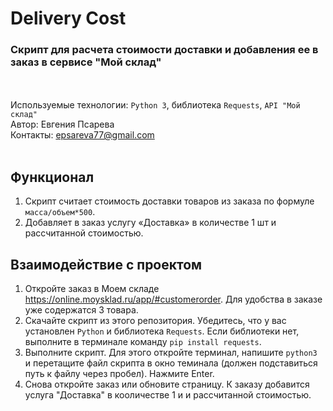 # Delivery Cost

### Скрипт для расчета стоимости доставки и добавления ее в заказ в сервисе "Мой склад"
<br><br>
Используемые технологии: `Python 3`, библиотека `Requests`, `API "Мой склад"` <br>
Автор: Евгения Псарева<br>
Контакты: epsareva77@gmail.com<br><br>

## Функционал

1. Скрипт считает стоимость доставки товаров из заказа по формуле `масса/объем*500`.
1. Добавляет в заказ услугу «Доставка» в количестве 1 шт и рассчитанной стоимостью.


## Взаимодействие с проектом
1. Откройте заказ в Моем складе <https://online.moysklad.ru/app/#customerorder>. Для удобства в заказе уже содержатся 3 товара.
1. Скачайте скрипт из этого репозитория. Убедитесь, что у вас установлен `Python` и библиотека `Requests`. Если библиотеки нет, выполните в терминале команду `pip install requests`.
1. Выполните скрипт. Для этого откройте терминал, напишите `python3 ` и перетащите файл скрипта в окно теминала (должен подставиться путь к файлу через пробел). Нажмите Enter.
1. Снова откройте заказ или обновите страницу. К заказу добавится услуга "Доставка" в кооличестве 1 и и рассчитанной стоимостью.
